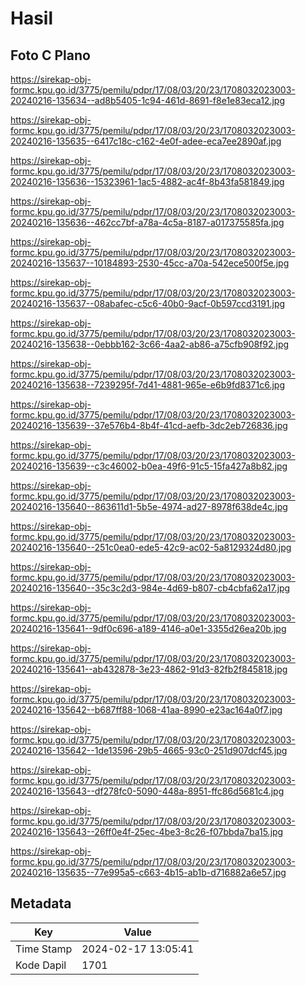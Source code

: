 # Hasil

## Foto C Plano

https://sirekap-obj-formc.kpu.go.id/3775/pemilu/pdpr/17/08/03/20/23/1708032023003-20240216-135634--ad8b5405-1c94-461d-8691-f8e1e83eca12.jpg

https://sirekap-obj-formc.kpu.go.id/3775/pemilu/pdpr/17/08/03/20/23/1708032023003-20240216-135635--6417c18c-c162-4e0f-adee-eca7ee2890af.jpg

https://sirekap-obj-formc.kpu.go.id/3775/pemilu/pdpr/17/08/03/20/23/1708032023003-20240216-135636--15323961-1ac5-4882-ac4f-8b43fa581849.jpg

https://sirekap-obj-formc.kpu.go.id/3775/pemilu/pdpr/17/08/03/20/23/1708032023003-20240216-135636--462cc7bf-a78a-4c5a-8187-a017375585fa.jpg

https://sirekap-obj-formc.kpu.go.id/3775/pemilu/pdpr/17/08/03/20/23/1708032023003-20240216-135637--10184893-2530-45cc-a70a-542ece500f5e.jpg

https://sirekap-obj-formc.kpu.go.id/3775/pemilu/pdpr/17/08/03/20/23/1708032023003-20240216-135637--08abafec-c5c6-40b0-9acf-0b597ccd3191.jpg

https://sirekap-obj-formc.kpu.go.id/3775/pemilu/pdpr/17/08/03/20/23/1708032023003-20240216-135638--0ebbb162-3c66-4aa2-ab86-a75cfb908f92.jpg

https://sirekap-obj-formc.kpu.go.id/3775/pemilu/pdpr/17/08/03/20/23/1708032023003-20240216-135638--7239295f-7d41-4881-965e-e6b9fd8371c6.jpg

https://sirekap-obj-formc.kpu.go.id/3775/pemilu/pdpr/17/08/03/20/23/1708032023003-20240216-135639--37e576b4-8b4f-41cd-aefb-3dc2eb726836.jpg

https://sirekap-obj-formc.kpu.go.id/3775/pemilu/pdpr/17/08/03/20/23/1708032023003-20240216-135639--c3c46002-b0ea-49f6-91c5-15fa427a8b82.jpg

https://sirekap-obj-formc.kpu.go.id/3775/pemilu/pdpr/17/08/03/20/23/1708032023003-20240216-135640--863611d1-5b5e-4974-ad27-8978f638de4c.jpg

https://sirekap-obj-formc.kpu.go.id/3775/pemilu/pdpr/17/08/03/20/23/1708032023003-20240216-135640--251c0ea0-ede5-42c9-ac02-5a8129324d80.jpg

https://sirekap-obj-formc.kpu.go.id/3775/pemilu/pdpr/17/08/03/20/23/1708032023003-20240216-135640--35c3c2d3-984e-4d69-b807-cb4cbfa62a17.jpg

https://sirekap-obj-formc.kpu.go.id/3775/pemilu/pdpr/17/08/03/20/23/1708032023003-20240216-135641--9df0c696-a189-4146-a0e1-3355d26ea20b.jpg

https://sirekap-obj-formc.kpu.go.id/3775/pemilu/pdpr/17/08/03/20/23/1708032023003-20240216-135641--ab432878-3e23-4862-91d3-82fb2f845818.jpg

https://sirekap-obj-formc.kpu.go.id/3775/pemilu/pdpr/17/08/03/20/23/1708032023003-20240216-135642--b687ff88-1068-41aa-8990-e23ac164a0f7.jpg

https://sirekap-obj-formc.kpu.go.id/3775/pemilu/pdpr/17/08/03/20/23/1708032023003-20240216-135642--1de13596-29b5-4665-93c0-251d907dcf45.jpg

https://sirekap-obj-formc.kpu.go.id/3775/pemilu/pdpr/17/08/03/20/23/1708032023003-20240216-135643--df278fc0-5090-448a-8951-ffc86d5681c4.jpg

https://sirekap-obj-formc.kpu.go.id/3775/pemilu/pdpr/17/08/03/20/23/1708032023003-20240216-135643--26ff0e4f-25ec-4be3-8c26-f07bbda7ba15.jpg

https://sirekap-obj-formc.kpu.go.id/3775/pemilu/pdpr/17/08/03/20/23/1708032023003-20240216-135635--77e995a5-c663-4b15-ab1b-d716882a6e57.jpg


## Metadata

| Key        | Value               |
| ---------- | ------------------- |
| Time Stamp | 2024-02-17 13:05:41 |
| Kode Dapil | 1701                |



